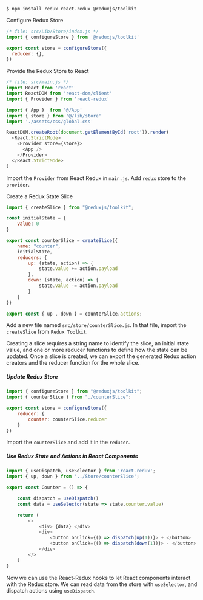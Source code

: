 ```bash
$ npm install redux react-redux @reduxjs/toolkit
```

Configure Redux Store

```js
/* file: src/Lib/Store/index.js */
import { configureStore } from '@reduxjs/toolkit'

export const store = configureStore({
  reducer: {},
})
```

Provide the Redux Store to React

```js
/* file: src/main.js */
import React from 'react'
import ReactDOM from 'react-dom/client'
import { Provider } from 'react-redux'

import { App }  from '@/App'
import { store } from '@/lib/store'
import './assets/css/global.css'

ReactDOM.createRoot(document.getElementById('root')).render(
  <React.StrictMode>
    <Provider store={store}>
      <App />
    </Provider>
  </React.StrictMode>
)
```

Import the `Provider` from React Redux in `main.js`. Add `redux` store to the `provider`.

Create a Redux State Slice

```js
import { createSlice } from "@reduxjs/toolkit";

const initialState = {
    value: 0
}

export const counterSlice = createSlice({
    name: "counter",
    initialState,
    reducers: {
        up: (state, action) => {
            state.value += action.payload
        },
        down: (state, action) => {
            state.value -= action.payload
        }
    }
})

export const { up , down } = counterSlice.actions;
```

Add a new file named `src/store/counterSlice.js`. In that file, import the `createSlice` from `Redux Toolkit`.

Creating a slice requires a string name to identify the slice, an initial state value, and one or more reducer functions to define how the state can be updated. Once a slice is created, we can export the generated Redux action creators and the reducer function for the whole slice.


##### Update Redux Store
```js
import { configureStore } from "@reduxjs/toolkit";
import { counterSlice } from "./counterSlice";

export const store = configureStore({
    reducer: {
        counter: counterSlice.reducer
    }
})
```

Import the `counterSlice` and add it in the `reducer`.


##### Use Redux State and Actions in React Components
```js
import { useDispatch, useSelector } from 'react-redux';
import { up, down } from '../Store/counterSlice';

export const Counter = () => {

    const dispatch = useDispatch()
    const data = useSelector(state => state.counter.value)

    return (
        <>
            <div> {data} </div>
            <div>
                <button onClick={() => dispatch(up(1))}> + </button>
                <button onClick={() => dispatch(down(1))}> - </button>
            </div>
        </>
    )
}
```

Now we can use the React-Redux hooks to let React components interact with the Redux store. We can read data from the store with `useSelector`, and dispatch actions using `useDispatch`.